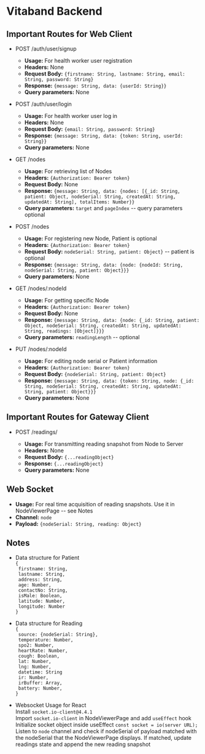 # Vitaband Backend

## Important Routes for Web Client

- POST /auth/user/signup

  - **Usage:** For health worker user registration
  - **Headers:** None
  - **Request Body:** `{firstname: String, lastname: String, email: String, password: String}`
  - **Response:** `{message: String, data: {userId: String}}`
  - **Query parameters:** None

- POST /auth/user/login

  - **Usage:** For health worker user log in
  - **Headers:** None
  - **Request Body:** `{email: String, password: String}`
  - **Response:** `{message: String, data: {token: String, userId: String}}`
  - **Query parameters:** None

- GET /nodes

  - **Usage:** For retrieving list of Nodes
  - **Headers:** `{Authorization: Bearer token}`
  - **Request Body:** None
  - **Response:** `{message: String, data: {nodes: [{_id: String, patient: Object, nodeSerial: String, createdAt: String, updatedAt: String], totalItems: Number}}`
  - **Query parameters:** `target` and `pageIndex` -- query parameters optional

- POST /nodes

  - **Usage:** For registering new Node, Patient is optional
  - **Headers:** `{Authorization: Bearer token}`
  - **Request Body:** `nodeSerial: String, patient: Object}` -- patient is optional
  - **Response:** `{message: String, data: {node: {nodeId: String, nodeSerial: String, patient: Object}}}`
  - **Query parameters:** None

- GET /nodes/:nodeId

  - **Usage:** For getting specific Node
  - **Headers:** `{Authorization: Bearer token}`
  - **Request Body:** None
  - **Response:** `{message: String, data: {node: {_id: String, patient: Object, nodeSerial: String, createdAt: String, updatedAt: String, readings: [Object]}}}`
  - **Query parameters:** `readingLength` -- optional

- PUT /nodes/:nodeId
  - **Usage:** For editing node serial or Patient information
  - **Headers:** `{Authorization: Bearer token}`
  - **Request Body:** `{nodeSerial: String, patient: Object}`
  - **Response:** `{message: String, data: {token: String, node: {_id: String, nodeSerial: String, createdAt: String, updatedAt: String, patient: Object}}}`
  - **Query parameters:** None

## Important Routes for Gateway Client

- POST /readings/

  - **Usage:** For transmitting reading snapshot from Node to Server
  - **Headers:** None
  - **Request Body:** `{...readingObject}`
  - **Response:** `{...readingObject}`
  - **Query parameters:** None

## Web Socket

- **Usage:** For real time acquisition of reading snapshots. Use it in NodeViewerPage -- see Notes
- **Channel:** `node`
- **Payload:** `{nodeSerial: String, reading: Object}`

## Notes

- Data structure for Patient<br/>
  `{`<br/>
  ` firstname: String,`<br/>
  ` lastname: String,`<br/>
  ` address: String,`<br/>
  ` age: Number,`<br/>
  ` contactNo: String,`<br/>
  ` isMale: Boolean,`<br/>
  ` latitude: Number,`<br/>
  ` longitude: Number`<br/>
  `}`<br/>

- Data structure for Reading<br/>
  `{`<br/>
  ` source: {nodeSerial: String},`<br/>
  ` temperature: Number,`<br/>
  ` spo2: Number,`<br/>
  ` heartRate: Number,`<br/>
  ` cough: Boolean,`<br/>
  ` lat: Number,`<br/>
  ` lng: Number,`<br/>
  ` datetime: String`<br/>
  ` ir: Number,`<br/>
  ` irBuffer: Array,`<br/>
  ` battery: Number,`<br/>
  `}`<br/>

- Websocket Usage for React<br/>
Install `socket.io-client@4.4.1`<br/>
Import `socket.io-client` in NodeViewerPage and add `useEffect` hook<br/>
Initialize socket object inside useEffect `const socket = io(server URL);`<br/>
Listen to `node` channel and check if nodeSerial of payload matched with the nodeSerial that the NodeViewerPage displays. If matched, update readings state and append the new reading snapshot
